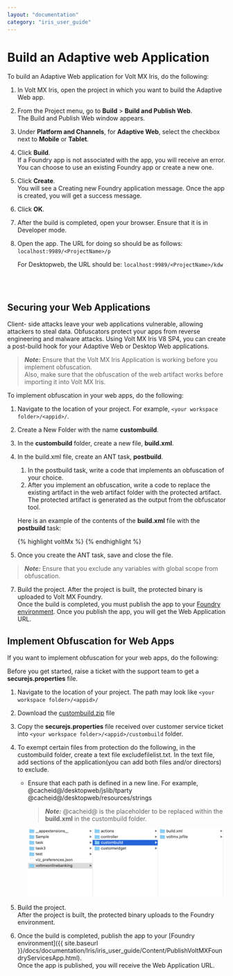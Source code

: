 ```yaml
---
layout: "documentation"
category: "iris_user_guide"
---
```

                          


Build an Adaptive web Application
=================================

To build an Adaptive Web application for Volt MX Iris, do the following:

1.  In Volt MX Iris, open the project in which you want to build the Adaptive Web app.
2.  From the Project menu, go to **Build** > **Build and Publish Web**.  
    The Build and Publish Web window appears.
3.  Under **Platform and Channels**, for **Adaptive Web**, select the checkbox next to **Mobile** or **Tablet**.
4.  Click **Build**.  
    If a Foundry app is not associated with the app, you will receive an error. You can choose to use an existing Foundry app or create a new one.
5.  Click **Create**.  
    You will see a Creating new Foundry application message. Once the app is created, you will get a success message.
6.  Click **OK**.
7.  After the build is completed, open your browser. Ensure that it is in Developer mode.
8.  Open the app. The URL for doing so should be as follows:  
    `localhost:9989/<ProjectName>/p`  
      
    For Desktopweb, the URL should be: `localhost:9989/<ProjectName>/kdw`
   

 

Securing your Web Applications
------------------------------

Client- side attacks leave your web applications vulnerable, allowing attackers to steal data. Obfuscators protect your apps from reverse engineering and malware attacks. Using Volt MX Iris V8 SP4, you can create a post-build hook for your Adaptive Web or Desktop Web applications.

> **_Note:_** Ensure that the Volt MX Iris Application is working before you implement obfuscation.  
Also, make sure that the obfuscation of the web artifact works before importing it into Volt MX Iris.

To implement obfuscation in your web apps, do the following:

1.  Navigate to the location of your project. For example, `<your workspace folder>/<appid>/`.
2.  Create a New Folder with the name **custombuild**.
3.  In the **custombuild** folder, create a new file, **build.xml**.
4.  In the build.xml file, create an ANT task, **postbuild**.
    
    1.  In the postbuild task, write a code that implements an obfuscation of your choice.
    2.  After you implement an obfuscation, write a code to replace the existing artifact in the web artifact folder with the protected artifact.  
        The protected artifact is generated as the output from the obfuscator tool.
    
    Here is an example of the contents of the **build.xml** file with the **postbuild** task:
    
    {% highlight voltMx %}<?xml version="1.0" encoding="UTF-8"?>
    <project name="CustomBuildTask" basedir=".">
        <target name="postbuild"  description="post build for spa/desktopweb">
            <echo message="Post Build Started for Project :: ${projname}" />
            <!-- Code to generate protected artifact from chosen obfucator and replacing the existing webartifact -->
            <!-- App Developer Code start -->
            <exec executable="cmd" failonerror="true">
                <arg line="${project.loc}\custombuild\somebatch.bat --app ${webartifactpath} -- ANY OTHER INPUTS FOR YOUR OBFUSCATOR" />
                <redirector output="${basedir}\protected_ob.log" alwayslog="true"></redirector>
            </exec>
            <!-- start error message code - to halt the system when any error occurs -->
            <loadfile srcfile="${basedir}\protected_ob.log" property="errorline">
                <filterchain>
                    <linecontains>
                        <contains value="ERROR, UNEXPECTED EXCEPTION"></contains>
                    </linecontains>
                </filterchain>
            </loadfile>
            <fail message="Unable to obfuscate - ${errorline}">
                <condition>
                    <contains string="${errorline}" substring="ERROR, UNEXPECTED EXCEPTION"/>
                </condition>
            </fail>
            <!-- error message Code end -->
            <!-- replacing old artifact with protected artifact start-->
            <move  file="${webartifactfolder}/${projname}.${webartifacttype}" tofile="${webartifactfolder}/${projname}-old.${webartifacttype}"/>
            <move  file="${basedir}/protected_${projname}.${webartifacttype}" tofile="${webartifactfolder}/${projname}.${webartifacttype}"/>
            <!-- replacing old artifact with protected artifact end-->
            <!-- App Developer Code end -->
        </target>
    </project>
    {% endhighlight %}
5.  Once you create the ANT task, save and close the file.

> **_Note:_** Ensure that you exclude any variables with global scope from obfuscation.

7.  Build the project. After the project is built, the protected binary is uploaded to Volt MX Foundry.  
    Once the build is completed, you must publish the app to your [Foundry environment](PublishVoltMXFoundryServicesApp.html). Once you publish the app, you will get the Web Application URL.

Implement Obfuscation for Web Apps
----------------------------------

If you want to implement obfuscation for your web apps, do the following:

Before you get started, raise a ticket with the support team to get a **securejs.properties** file.

1.  Navigate to the location of your project. The path may look like `<your workspace folder>/<appid>/`  
    
2.  Download the [custombuild.zip](https://github.com/HCL-TECH-SOFTWARE/volt-mx-docs/raw/master/voltmxlibrary/iris/zip/user_guide/custombuild.zip) file
3.  Copy the **securejs.properties** file received over customer service ticket into `<your workspace folder>/<appid>/custombuild` folder.
4.  To exempt certain files from protection do the following, in the custombuild folder, create a text file excludefilelist.txt. In the text file, add sections of the application(you can add both files and/or directors) to exclude.
    *   Ensure that each path is defined in a new line. For example,  
        @cacheid@/desktopweb/jslib/tparty  
        @cacheid@/desktopweb/resources/strings
        
        > **_Note:_** @cacheid@ is the placeholder to be replaced within the **build.xml** in the custombuild folder.
        
          
        ![](Resources/Images/obfuscation_adaptiveweb.png)
        
5.  Build the project.  
    After the project is built, the protected binary uploads to the Foundry environment.
    
6.  Once the build is completed, publish the app to your [Foundry environment]({{ site.baseurl }}/docs/documentation/Iris/iris_user_guide/Content/PublishVoltMXFoundryServicesApp.html).  
    Once the app is published, you will receive the Web Application URL.
